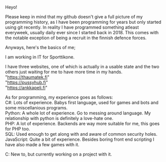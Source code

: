 Heyo!  

Please keep in mind that my github doesn't give a full picture of my programming history, as I have been programming for years but only started using git recently. In reality I have programmed something atleast everyweek, usually daily ever since I started back in 2018. This comes with the notable exception of being a recruit in the finnish defence forces.  

Anyways, here's the basics of me;  

I am working in IT for Sporttikone.  

I have three websites, one of which is actually in a usable state and the two others just waiting for me to have more time in my hands.  
"https://thaumatek.fi"  
"https://pussyhub.fi"  
"https://ankkapeli.fi"  

As for programming, my experience goes as follows:  
C#: Lots of experience. Babys first language, used for games and bots and some miscellanious programs.  
Python: A whole lot of experience. Go to messing around language. My relationship with python is definitely a love-hate one.  
PHP: A lot of experience. Backends are way more suitable for me, this goes for PHP too.  
SQL: Used enough to get along with and aware of common security holes.  
JavaScript: Quite a bit of experience. Besides boring front end scripting I have also made a few games with it.  

C: New to, but currently working on a project with it. 
